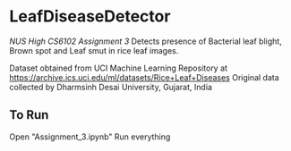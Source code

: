 # LeafDiseaseDetector
_NUS High CS6102 Assignment 3_
Detects presence of Bacterial leaf blight, Brown spot and Leaf smut in rice leaf images.

Dataset obtained from UCI Machine Learning Repository at https://archive.ics.uci.edu/ml/datasets/Rice+Leaf+Diseases
Original data collected by Dharmsinh Desai University, Gujarat, India

## To Run
Open "Assignment_3.ipynb"
Run everything
